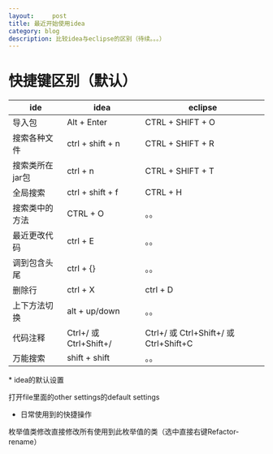```yaml
---
layout:     post
title: 最近开始使用idea
category: blog
description: 比较idea与eclipse的区别（待续。。。）
---
```


快捷键区别（默认）
=======

| ide | idea | eclipse |
|-------|------|-------|
| 导入包 | Alt + Enter | CTRL + SHIFT + O |
| 搜索各种文件 | ctrl + shift + n | CTRL + SHIFT + R |
| 搜索类所在jar包 | ctrl + n | CTRL + SHIFT + T |
| 全局搜索 | ctrl + shift + f | CTRL + H |
| 搜索类中的方法 | CTRL + O | 。。 |
| 最近更改代码 | ctrl + E | 。。 |
| 调到包含头尾 | ctrl + {} | 。。 |
| 删除行 | ctrl + X | ctrl + D |
| 上下方法切换 | alt + up/down | 。。 |
| 代码注释 | Ctrl+/ 或 Ctrl+Shift+/ | Ctrl+/ 或 Ctrl+Shift+/ 或 Ctrl+Shift+C |
| 万能搜索 | shift + shift | 。。 |





 * idea的默认设置
 
打开file里面的other settings的default settings 

 * 日常使用到的快捷操作
 
枚举值类修改直接修改所有使用到此枚举值的类（选中直接右键Refactor-rename）
